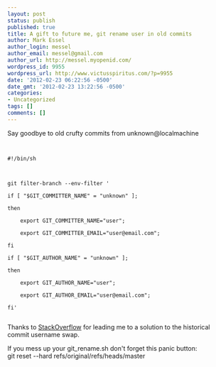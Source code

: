```yaml
---
layout: post
status: publish
published: true
title: A gift to future me, git rename user in old commits
author: Mark Essel
author_login: messel
author_email: messel@gmail.com
author_url: http://messel.myopenid.com/
wordpress_id: 9955
wordpress_url: http://www.victusspiritus.com/?p=9955
date: '2012-02-23 06:22:56 -0500'
date_gmt: '2012-02-23 13:22:56 -0500'
categories:
- Uncategorized
tags: []
comments: []
---
```

<p>Say goodbye to old crufty commits from unknown@localmachine</p>
<p><code><br />
#!/bin/sh</p>
<p>git filter-branch --env-filter '<br />
if [ "$GIT_COMMITTER_NAME" = "unknown" ];<br />
then<br />
    export GIT_COMMITTER_NAME="user";<br />
    export GIT_COMMITTER_EMAIL="user@email.com";<br />
fi<br />
if [ "$GIT_AUTHOR_NAME" = "unknown" ];<br />
then<br />
    export GIT_AUTHOR_NAME="user";<br />
    export GIT_AUTHOR_EMAIL="user@email.com";<br />
fi'<br />
</code></p>
<p>Thanks to <a href="http://stackoverflow.com/questions/750172/how-do-i-change-the-author-of-a-commit-in-git">StackOverflow</a> for leading me to a solution to the historical commit username swap.</p>
<p>If you mess up your git_rename.sh don't forget this panic button:<br />
git reset --hard refs/original/refs/heads/master</p>

